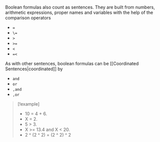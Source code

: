 
Boolean formulas also count as sentences. They are built from numbers, arithmetic expressions, proper names and variables with the help of the comparison operators

* `=` 
* `\=`
* `>` 
* `>=`
* `<`
* `=<`

As with other sentences, boolean formulas can be [[Coordinated Sentences|coordinated]] by

* `and`
* `or`
* `,and`
* `,or`


>[!example]
>* 10 = 4 + 6.
>* X \= 2.
>* 5 > 3.
>* X >= 13.4 and X < 20.
>* 2 ^ (2 ^ 2) = (2 ^ 2) ^ 2
